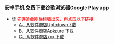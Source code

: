 ### 安卓手机 免费下载谷歌浏览器Google Play app
- 请<font color="Red"> 先连通金刚梯翻墙出来，再点击以下链接</font>
  - [A、从软件商店Uptodown下载](https://googleplay.cn.uptodown.com/android/download#)
  - [B、从软件商店Apkpure 下载](https://m.apkpure.com/google-googleplay-fast-secure/com.android.googleplay/download?from=details)
  - [C、从软件商店xxx     下载]()
